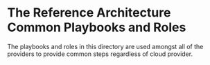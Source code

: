 # The Reference Architecture Common Playbooks and Roles
The playbooks and roles in this directory are used amongst all of the providers to provide common steps regardless of cloud provider.

